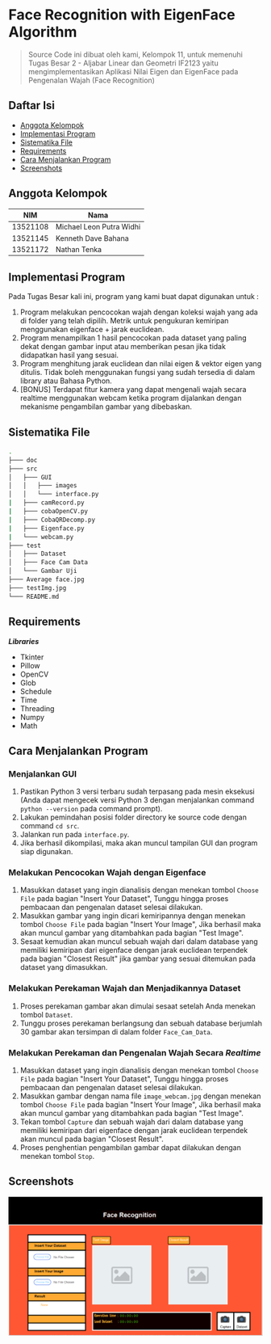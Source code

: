 # Face Recognition with EigenFace Algorithm
> Source Code ini dibuat oleh kami, Kelompok 11, untuk memenuhi Tugas Besar 2 - Aljabar Linear dan Geometri IF2123 yaitu mengimplementasikan 
> Aplikasi Nilai Eigen dan EigenFace pada Pengenalan Wajah (Face Recognition)

## Daftar Isi
* [Anggota Kelompok](#anggota-kelompok)
* [Implementasi Program](#implementasi-program)
* [Sistematika File](#sistematika-file)
* [Requirements](#requirements)
* [Cara Menjalankan Program](#cara-menjalankan-program)
* [Screenshots](#screenshots)

## Anggota Kelompok
NIM | Nama |
--- | --- |
13521108 | Michael Leon Putra Widhi |
13521145 | Kenneth Dave Bahana |
13521172 | Nathan Tenka

## Implementasi Program
Pada Tugas Besar kali ini, program yang kami buat dapat digunakan untuk :
1. Program melakukan pencocokan wajah dengan koleksi wajah yang ada di folder yang telah dipilih. Metrik untuk pengukuran kemiripan menggunakan eigenface + jarak euclidean.
2. Program menampilkan 1 hasil pencocokan pada dataset yang paling dekat dengan gambar input atau memberikan pesan jika tidak didapatkan hasil yang sesuai.
3. Program menghitung jarak euclidean dan nilai eigen & vektor eigen yang ditulis. Tidak boleh menggunakan fungsi yang sudah tersedia di dalam library atau Bahasa Python.
4. [BONUS] Terdapat fitur kamera yang dapat mengenali wajah secara realtime menggunakan webcam ketika program dijalankan dengan mekanisme pengambilan gambar yang dibebaskan.

## Sistematika File
```bash
.
├─── doc
├─── src
│   ├─── GUI
│   │   ├─── images
│   │   └─── interface.py
|   ├─── camRecord.py
|   ├─── cobaOpenCV.py
|   ├─── CobaQRDecomp.py
|   ├─── Eigenface.py
|   └─── webcam.py
├─── test
│   ├─── Dataset
│   ├─── Face Cam Data
│   └─── Gambar Uji
├─── Average face.jpg
├─── testImg.jpg
└─── README.md
```

## Requirements
***Libraries***<br />
* Tkinter<br />
* Pillow<br />
* OpenCV<br />
* Glob<br />
* Schedule<br />
* Time<br />
* Threading<br />
* Numpy<br />
* Math<br />

## Cara Menjalankan Program

### Menjalankan GUI
1. Pastikan Python 3 versi terbaru sudah terpasang pada mesin eksekusi (Anda dapat mengecek versi Python 3 dengan menjalankan command `python --version` pada command prompt).
2. Lakukan pemindahan posisi folder directory ke source code dengan command `cd src`.
3. Jalankan run pada `interface.py`.
4. Jika berhasil dikompilasi, maka akan muncul tampilan GUI dan program siap digunakan.

### Melakukan Pencocokan Wajah dengan Eigenface
1. Masukkan dataset yang ingin dianalisis dengan menekan tombol `Choose File` pada bagian "Insert Your Dataset", Tunggu hingga proses pembacaan dan pengenalan dataset selesai dilakukan.
2. Masukkan gambar yang ingin dicari kemiripannya dengan menekan tombol `Choose File` pada bagian "Insert Your Image", Jika berhasil maka akan muncul gambar yang ditambahkan pada bagian "Test Image".
3. Sesaat kemudian akan muncul sebuah wajah dari dalam database yang memiliki kemiripan dari eigenface dengan jarak euclidean terpendek pada bagian "Closest Result" jika gambar yang sesuai ditemukan pada dataset yang dimasukkan.

### Melakukan Perekaman Wajah dan Menjadikannya Dataset
1. Proses perekaman gambar akan dimulai sesaat setelah Anda menekan tombol `Dataset`.
2. Tunggu proses perekaman berlangsung dan sebuah database berjumlah 30 gambar akan tersimpan di dalam folder `Face_Cam_Data`.

### Melakukan Perekaman dan Pengenalan Wajah Secara ***Realtime***
1. Masukkan dataset yang ingin dianalisis dengan menekan tombol `Choose File` pada bagian "Insert Your Dataset", Tunggu hingga proses pembacaan dan pengenalan dataset selesai dilakukan.
2. Masukkan gambar dengan nama file `image_webcam.jpg` dengan menekan tombol `Choose File` pada bagian "Insert Your Image", Jika berhasil maka akan muncul gambar yang ditambahkan pada bagian "Test Image".
3. Tekan tombol `Capture` dan sebuah wajah dari dalam database yang memiliki kemiripan dari eigenface dengan jarak euclidean terpendek akan muncul pada bagian "Closest Result".
4. Proses penghentian pengambilan gambar dapat dilakukan dengan menekan tombol `Stop`.

## Screenshots
![screenshots](src/images/screenshots.PNG)
